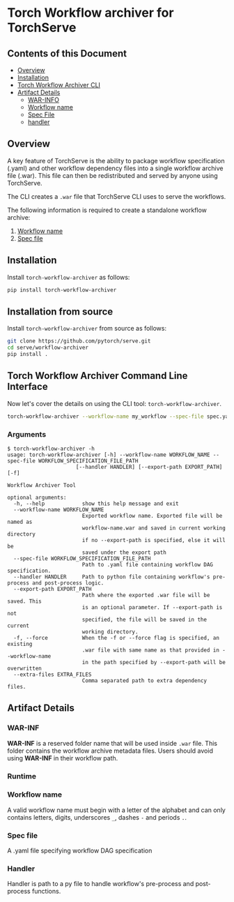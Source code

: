 # Torch Workflow archiver for TorchServe

## Contents of this Document
* [Overview](#overview)
* [Installation](#installation)
* [Torch Workflow Archiver CLI](#torch-workflow-archiver-command-line-interface)
* [Artifact Details](#artifact-details)
    * [WAR-INFO](#war-inf)
    * [Workflow name](#workflow-name)
    * [Spec File](#spec-file)
    * [handler](#handler)

## Overview

A key feature of TorchServe is the ability to package workflow specification (.yaml) and other workflow dependency files into a single workflow archive file (.war). This file can then be redistributed and served by anyone using TorchServe.

The CLI creates a `.war` file that TorchServe CLI uses to serve the workflows.

The following information is required to create a standalone workflow archive:
1. [Workflow name](#workflow-name)
2. [Spec file](#spec-file)

## Installation

Install `torch-workflow-archiver` as follows:

```bash
pip install torch-workflow-archiver
```

## Installation from source

Install `torch-workflow-archiver` from source as follows:

```bash
git clone https://github.com/pytorch/serve.git
cd serve/workflow-archiver
pip install .
```

## Torch Workflow Archiver Command Line Interface

Now let's cover the details on using the CLI tool: `torch-workflow-archiver`.

```bash
torch-workflow-archiver --workflow-name my_workflow --spec-file spec.yaml --handler handler.py
```

### Arguments

```
$ torch-workflow-archiver -h
usage: torch-workflow-archiver [-h] --workflow-name WORKFLOW_NAME --spec-file WORKFLOW_SPECIFICATION_FILE_PATH
                      [--handler HANDLER] [--export-path EXPORT_PATH] [-f]

Workflow Archiver Tool

optional arguments:
  -h, --help            show this help message and exit
  --workflow-name WORKFLOW_NAME
                        Exported workflow name. Exported file will be named as
                        workflow-name.war and saved in current working directory
                        if no --export-path is specified, else it will be
                        saved under the export path
  --spec-file WORKFLOW_SPECIFICATION_FILE_PATH
                        Path to .yaml file containing workflow DAG specification.
  --handler HANDLER     Path to python file containing workflow's pre-process and post-process logic.
  --export-path EXPORT_PATH
                        Path where the exported .war file will be saved. This
                        is an optional parameter. If --export-path is not
                        specified, the file will be saved in the current
                        working directory.
  -f, --force           When the -f or --force flag is specified, an existing
                        .war file with same name as that provided in --workflow-name
                        in the path specified by --export-path will be overwritten
  --extra-files EXTRA_FILES
                        Comma separated path to extra dependency files.
```

## Artifact Details

### WAR-INF
**WAR-INF** is a reserved folder name that will be used inside `.war` file. This folder contains the workflow archive metadata files. Users should avoid using **WAR-INF** in their workflow path.

### Runtime

### Workflow name

A valid workflow name must begin with a letter of the alphabet and can only contains letters, digits, underscores `_`, dashes `-` and periods `.`.

### Spec file

A .yaml file specifying workflow DAG specification

### Handler

Handler is path to a py file to handle workflow's pre-process and post-process functions.
